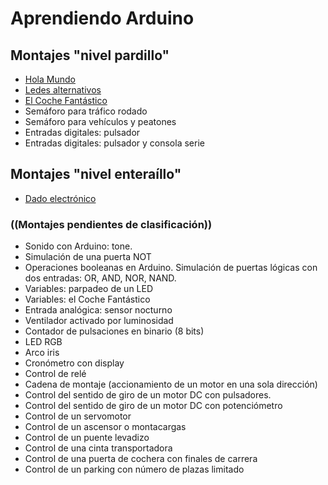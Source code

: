 # Aprendiendo Arduino

## Montajes "nivel pardillo"
- [Hola Mundo](led_blink.md)
- [Ledes alternativos](ledes_alternativos.md)
- [El Coche Fantástico](kitt.md)
- Semáforo para tráfico rodado
- Semáforo para vehículos y peatones
- Entradas digitales: pulsador
- Entradas digitales: pulsador y consola serie


## Montajes "nivel enteraíllo"


- [Dado electrónico](dado_electrónico.md)


### ((Montajes pendientes de clasificación))

- Sonido con Arduino: tone.
- Simulación de una puerta NOT
- Operaciones booleanas en Arduino. Simulación de puertas lógicas con dos entradas: OR, AND, NOR, NAND.
- Variables: parpadeo de un LED
- Variables: el Coche Fantástico
- Entrada analógica: sensor nocturno
- Ventilador activado por luminosidad
- Contador de pulsaciones en binario (8 bits)
- LED RGB
- Arco iris
- Cronómetro con display
- Control de relé
- Cadena de montaje (accionamiento de un motor en una sola dirección)
- Control del sentido de giro de un motor DC con pulsadores.
- Control del sentido de giro de un motor DC con potenciómetro
- Control de un servomotor
- Control de un ascensor o montacargas
- Control de un puente levadizo
- Control de una cinta transportadora
- Control de una puerta de cochera con finales de carrera
- Control de un parking con número de plazas limitado